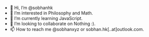 - 👋 Hi, I’m @sobhanhk
- 👀 I’m interested in Philosophy and Math.
- 🌱 I’m currently learning JavaScript.
- 💞️ I’m looking to collaborate on Nothing :).
- 📫 How to reach me @sobhanxyz or sobhan.hk[..at]outlook.com.
